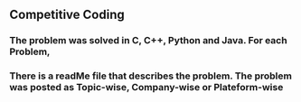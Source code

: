 ## Competitive Coding
### The problem was solved in C, C++, Python and Java. For each Problem, 
### There is a readMe file that describes the problem. The problem was posted as Topic-wise, Company-wise or Plateform-wise

